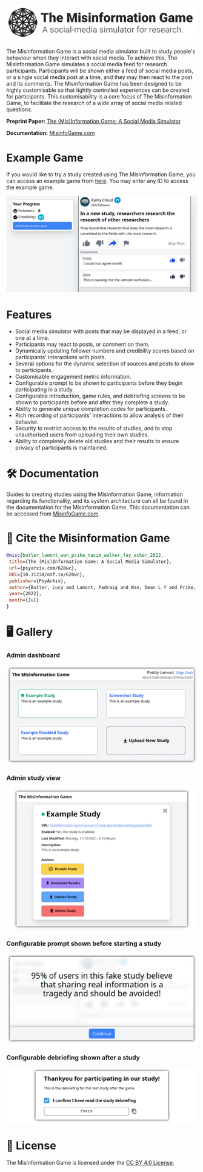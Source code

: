 ![The Misinformation Game](docs/assets/img/banner.png)
------------------------------------------------------

The Misinformation Game is a social media simulator built to study
people's behaviour when they interact with social media. To achieve
this, The Misinformation Game simulates a social media feed for
research participants. Participants will be shown either a feed of
social media posts, or a single social media post at a time, and
they may then react to the post and its comments. The Misinformation
Game has been designed to be highly customisable so that tightly
controlled experiences can be created for participants. This
customisability is a core focus of The Misinformation Game,
to facilitate the research of a wide array of social media
related questions.

**Preprint Paper:** [The (Mis)Information Game: A Social Media Simulator](https://psyarxiv.com/628wc/)

**Documentation:** [MisinfoGame.com](https://misinfogame.com)


# Example Game
If you would like to try a study created using
The Misinformation Game, you can access an example game from
[here](https://themisinformationgame.github.io/link/ExampleGame).
You may enter any ID to access the example game.

![Example Game](docs/screenshots/example-game.png)


# Features

- Social media simulator with posts that may be displayed
  in a feed, or one at a time.
- Participants may react to posts, or comment on them.
- Dynamically updating follower numbers and credibility scores
  based on participants' interactions with posts.
- Several options for the dynamic selection of sources and posts
  to show to participants.
- Customisable engagement metric information.
- Configurable prompt to be shown to participants before they
  begin participating in a study.
- Configurable introduction, game rules, and debriefing screens to be shown
  to participants before and after they complete a study.
- Ability to generate unique completion codes for participants.
- Rich recording of participants' interactions to allow analysis of their behavior.
- Security to restrict access to the results of studies, and to
  stop unauthorised users from uploading their own studies.
- Ability to completely delete old studies and their results to
  ensure privacy of participants is maintained.


# 🛠️ Documentation

Guides to creating studies using the Misinformation Game, information regarding its
functionality, and its system architecture can all be found in the documentation
for the Misinformation Game. This documentation can be accessed from
[MisinfoGame.com](https://misinfogame.com).


# 📖 Cite the Misinformation Game
```bibtex
@misc{butler_lamont_wan_prike_nasim_walker_fay_ecker_2022,
 title={The (Mis)Information Game: A Social Media Simulator},
 url={psyarxiv.com/628wc},
 DOI={10.31234/osf.io/628wc},
 publisher={PsyArXiv},
 author={Butler, Lucy and Lamont, Padraig and Wan, Dean L Y and Prike, Toby and Nasim, Mehwish and Walker, Bradley and Fay, Nicolas and Ecker, Ullrich K H},
 year={2022},
 month={Jul}
}
```


# 🖥️ Gallery

### Admin dashboard

![Example Admin Dashboard](docs/screenshots/example-admin-dashboard.png)

### Admin study view

![Example Admin Study View](docs/screenshots/example-admin-study.png)

### Configurable prompt shown before starting a study

![Example Study Prompt](docs/screenshots/example-prompt.png)

### Configurable debriefing shown after a study

![Example Study Debriefing](docs/screenshots/example-debriefing.png)


# 📝 License
The Misinformation Game is licensed under the
[CC BY 4.0 License](LICENSE.txt).
